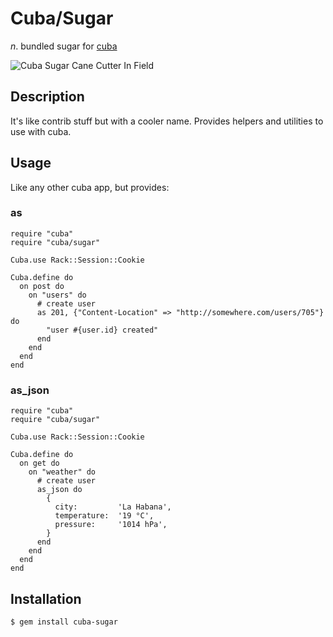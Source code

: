 Cuba/Sugar
==========

_n_. bundled sugar for [cuba](https://github.com/soveran/cuba)

![Cuba Sugar Cane Cutter In Field](http://maynardswitzer.com/library/Cuba/2002CubaSugarCaneCutterInField.A.jpg)

Description
-----------

It's like contrib stuff but with a cooler name.
Provides helpers and utilities to use with cuba.

Usage
-----

Like any other cuba app, but provides:

### as

    require "cuba"
    require "cuba/sugar"

    Cuba.use Rack::Session::Cookie

    Cuba.define do
      on post do
        on "users" do
          # create user
          as 201, {"Content-Location" => "http://somewhere.com/users/705"} do
            "user #{user.id} created"
          end
        end
      end
    end

### as_json

    require "cuba"
    require "cuba/sugar"

    Cuba.use Rack::Session::Cookie

    Cuba.define do
      on get do
        on "weather" do
          # create user
          as_json do
            {
              city:         'La Habana',
              temperature:  '19 °C',
              pressure:     '1014 hPa',
            }
          end
        end
      end
    end

Installation
------------

    $ gem install cuba-sugar
